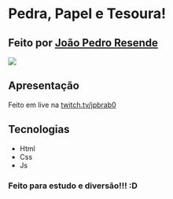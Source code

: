 #  Pedra, Papel e Tesoura!

## Feito por [João Pedro Resende](https://jpres.dev)

<img src="images/resultado.gif">


## Apresentação

Feito em live na [twitch.tv/jpbrab0](https://twitch.tv/jpbrab0)

## Tecnologias
* Html
* Css
* Js

### Feito para estudo e diversão!!! :D
